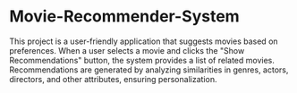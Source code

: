 # Movie-Recommender-System
This project is a user-friendly application that suggests movies based on preferences. When a user selects a movie and clicks the "Show Recommendations" button, the system provides a list of related movies. Recommendations are generated by analyzing similarities in genres, actors, directors, and other attributes, ensuring personalization.
